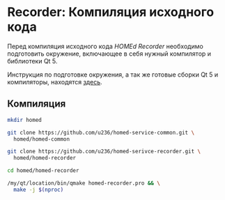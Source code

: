 # Recorder: Компиляция исходного кода

Перед компиляция исходного кода _HOMEd Recorder_ необходимо подготовить окружение, включающее в себя нужный компилятор и библиотеки Qt 5.

Инструкция по подготовке окружения, а так же готовые сборки Qt 5 и компиляторы, находятся [здесь](/common/build/).

## Компиляция

```sh
mkdir homed
```

```sh
git clone https://github.com/u236/homed-service-common.git \
  homed/homed-common
```

```sh
git clone https://github.com/u236/homed-serivce-recorder.git \
  homed/homed-recorder
```

```sh
cd homed/homed-recorder
```

```sh
/my/qt/location/bin/qmake homed-recorder.pro && \
  make -j $(nproc)
```
